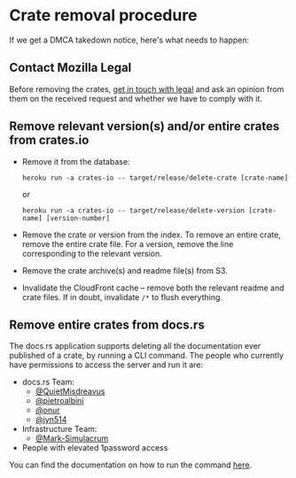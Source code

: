 # Crate removal procedure

If we get a DMCA takedown notice, here's what needs to happen:

## Contact Mozilla Legal

Before removing the crates, [get in touch with legal](../core/legal.md) and ask
an opinion from them on the received request and whether we have to comply with
it.

## Remove relevant version(s) and/or entire crates from crates.io

* Remove it from the database:

      heroku run -a crates-io -- target/release/delete-crate [crate-name]

  or

      heroku run -a crates-io -- target/release/delete-version [crate-name] [version-number]

* Remove the crate or version from the index. To remove an entire crate, remove
  the entire crate file. For a version, remove the line corresponding to the
  relevant version.

* Remove the crate archive(s) and readme file(s) from S3.

* Invalidate the CloudFront cache – remove both the relevant readme and crate
  files. If in doubt, invalidate `/*` to flush everything.

## Remove entire crates from docs.rs

The docs.rs application supports deleting all the documentation ever published
of a crate, by running a CLI command. The people who currently have permissions
to access the server and run it are:

* docs.rs Team:
  * [@QuietMisdreavus](https://github.com/QuietMisdreavus)
  * [@pietroalbini](https://github.com/pietroalbini)
  * [@onur](https://github.com/onur)
  * [@jyn514](https://github.com/jyn514)
* Infrastructure Team:
  * [@Mark-Simulacrum](https://github.com/Mark-Simulacrum)
* People with elevated 1password access

You can find the documentation on how to run the command [here][docsrs-howto].

[docsrs-howto]: https://forge.rust-lang.org/infra/docs/docs-rs.html#removing-a-crate-from-the-website
